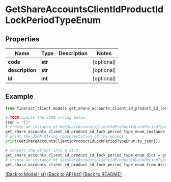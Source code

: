# GetShareAccountsClientIdProductIdLockPeriodTypeEnum


## Properties

Name | Type | Description | Notes
------------ | ------------- | ------------- | -------------
**code** | **str** |  | [optional] 
**description** | **str** |  | [optional] 
**id** | **int** |  | [optional] 

## Example

```python
from fineract_client.models.get_share_accounts_client_id_product_id_lock_period_type_enum import GetShareAccountsClientIdProductIdLockPeriodTypeEnum

# TODO update the JSON string below
json = "{}"
# create an instance of GetShareAccountsClientIdProductIdLockPeriodTypeEnum from a JSON string
get_share_accounts_client_id_product_id_lock_period_type_enum_instance = GetShareAccountsClientIdProductIdLockPeriodTypeEnum.from_json(json)
# print the JSON string representation of the object
print(GetShareAccountsClientIdProductIdLockPeriodTypeEnum.to_json())

# convert the object into a dict
get_share_accounts_client_id_product_id_lock_period_type_enum_dict = get_share_accounts_client_id_product_id_lock_period_type_enum_instance.to_dict()
# create an instance of GetShareAccountsClientIdProductIdLockPeriodTypeEnum from a dict
get_share_accounts_client_id_product_id_lock_period_type_enum_from_dict = GetShareAccountsClientIdProductIdLockPeriodTypeEnum.from_dict(get_share_accounts_client_id_product_id_lock_period_type_enum_dict)
```
[[Back to Model list]](../README.md#documentation-for-models) [[Back to API list]](../README.md#documentation-for-api-endpoints) [[Back to README]](../README.md)


